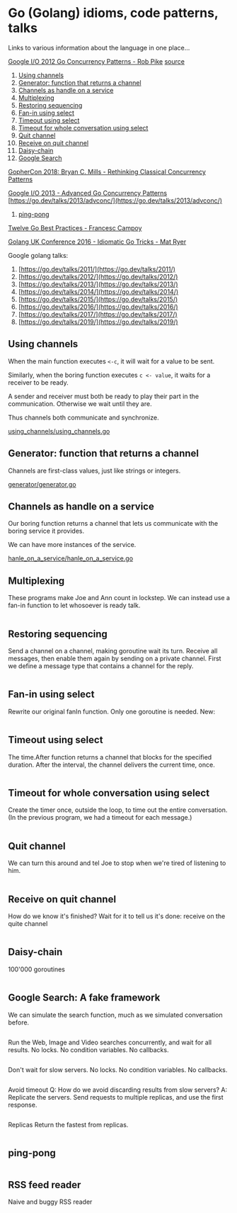 # Go (Golang) idioms, code patterns, talks
Links to various information about the language in one place...

[Google I/O 2012 Go Concurrency Patterns - Rob Pike](https://www.youtube.com/watch?v=f6kdp27TYZs)
[source](https://go.dev/talks/2012/concurrency/support/)
1. [Using channels](#using-channels)
1. [Generator: function that returns a channel](#generator-function-that-returns-a-channel)
1. [Channels as handle on a service](#channels-as-handle-on-a-service)
1. [Multiplexing](#multiplexing)
1. [Restoring sequencing](#sequencing)
1. [Fan-in using select](#fanin_select)
1. [Timeout using select](#timeout_select)
1. [Timeout for whole conversation using select](#timeout_whole_select)
1. [Quit channel](#quit_channel)
1. [Receive on quit channel](#receive_on_quit_channel)
1. [Daisy-chain](#daisy_chain)
1. [Google Search](#google_search)

[GopherCon 2018: Bryan C. Mills - Rethinking Classical Concurrency Patterns](https://www.youtube.com/watch?v=5zXAHh5tJqQ)

[Google I/O 2013 - Advanced Go Concurrency Patterns](https://www.youtube.com/watch?v=QDDwwePbDtw)
[https://go.dev/talks/2013/advconc/](https://go.dev/talks/2013/advconc/)
1. [ping-pong](#ping_pong)


[Twelve Go Best Practices - Francesc Campoy](https://www.youtube.com/watch?v=8D3Vmm1BGoY)

[Golang UK Conference 2016 - Idiomatic Go Tricks - Mat Ryer](https://www.youtube.com/watch?v=yeetIgNeIkc)


Google golang talks:
1. [https://go.dev/talks/2011/](https://go.dev/talks/2011/)
1. [https://go.dev/talks/2012/](https://go.dev/talks/2012/)
1. [https://go.dev/talks/2013/](https://go.dev/talks/2013/)
1. [https://go.dev/talks/2014/](https://go.dev/talks/2014/)
1. [https://go.dev/talks/2015/](https://go.dev/talks/2015/)
1. [https://go.dev/talks/2016/](https://go.dev/talks/2016/)
1. [https://go.dev/talks/2017/](https://go.dev/talks/2017/)
1. [https://go.dev/talks/2019/](https://go.dev/talks/2019/)



## Using channels

When the main function executes `<-c`, it will wait for a value to be sent.

Similarly, when the boring function executes `c <- value`, it waits for a
receiver to be ready.

A sender and receiver must both be ready to play their part in the communication.
Otherwise we wait until they are.

Thus channels both communicate and synchronize.

[using_channels/using_channels.go](using_channels/using_channels.go)


## Generator: function that returns a channel

Channels are first-class values, just like strings or integers.

[generator/generator.go](generator/generator.go)


## Channels as handle on a service
Our boring function returns a channel that lets us communicate with the boring service it provides.

We can have more instances of the service.

[hanle_on_a_service/hanle_on_a_service.go](hanle_on_a_service/hanle_on_a_service.go)


## Multiplexing
These programs make Joe and Ann count in lockstep.
We can instead use a fan-in function to let whosoever is ready talk.
```go:multiplexing/multiplexing.go

```


## Restoring sequencing
Send a channel on a channel, making goroutine wait its turn.
Receive all messages, then enable them again by sending on a private channel.
First we define a message type that contains a channel for the reply.
```go:sequencing/sequencing.go

```


## Fan-in using select
Rewrite our original fanIn function. Only one goroutine is needed. New:
```go:fanin_select/fanin_select.go

```


## Timeout using select
The time.After function returns a channel that blocks for the specified duration.
After the interval, the channel delivers the current time, once.
```go:timeout_select/timeout_select.go

```


## Timeout for whole conversation using select
Create the timer once, outside the loop, to time out the entire conversation.
(In the previous program, we had a timeout for each message.)
```go:timeout_whole_select/timeout_whole_select.go

```


## Quit channel
We can turn this around and tel Joe to stop when we're tired of listening to him.
```go:quit_channel/quit_channel.go

```


## Receive on quit channel
How do we know it's finished? Wait for it to tell us it's done: receive on the quite channel
```receive_on_quit_channel/receive_on_quit_channel.go

```


## Daisy-chain
100'000 goroutines
```daisy_chain/daisy_chain.go

```

## Google Search: A fake framework
We can simulate the search function, much as we simulated conversation before.
```google1.0/google1.0.go
```

Run the Web, Image and Video searches concurrently, and wait for all results.
No locks. No condition variables. No callbacks.
```google2.0/google2.0.go
```

Don't wait for slow servers. No locks. No condition variables. No callbacks.
```google2.1/google2.1.go
```

Avoid timeout
Q: How do we avoid discarding results from slow servers?
A: Replicate the servers. Send requests to multiple replicas, and use the first response.
```google2.2/google2.2.go
```

Replicas
Return the fastest from replicas.
```google3.0/google3.0.go
```

## ping-pong
```ping_pong/ping_pong.go
```

## RSS feed reader
Naive and buggy RSS reader
```rss_feed_reader1/rss_feed_reader1.go
```
